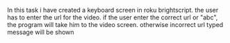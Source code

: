 In this task i have created a keyboard screen in roku brightscript. the user has to enter the url for the video. if the user enter the correct url or "abc", the program will take him to the video screen. otherwise incorrect url typed message will be shown
